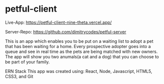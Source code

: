 # petful-client

Live-App: https://petful-client-nine-theta.vercel.app/

Server-Repo: https://github.com/dimitrycodes/petful-server 

This is an app which enables you to be put on a waiting list to adopt a pet that has been waiting for a home. Every prospective adopter goes into a queue and see in real time as the pets are being matched with new owners. 
The app will show you two anumals(a cat and a dog) that you can choose to be part of your family. 


ERN Stack
This app was created using: React, Node, Javascript, HTML5, CSS3, and Git   
